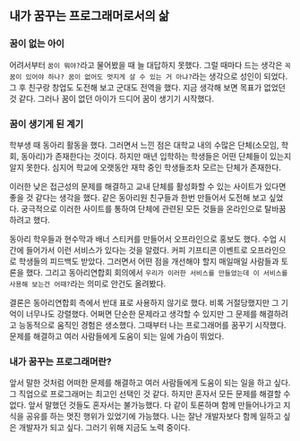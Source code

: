 ## 내가 꿈꾸는 프로그래머로서의 삶

### 꿈이 없는 아이
어려서부터 `꿈이 뭐야?`라고 물어봤을 때 늘 대답하지 못했다. 그럴 때마다 드는 생각은 `꼭 꿈이 있어야 하나? 꿈이 없어도 멋지게 살 수 있는 거 아냐?`라는 생각으로 성인이 되었다.
그 후 친구랑 창업도 도전해 보고 군대도 전역을 했다. 지금 생각해 보면 목표가 없었던 것 같다. 그러나 꿈이 없던 아이가 드디어 꿈이 생기기 시작했다.

### 꿈이 생기게 된 계기
학부생 때 동아리 활동을 했다. 그러면서 느낀 점은 대학교 내의 수많은 단체(소모임, 학회, 동아리)가 존재한다는 것이다.
하지만 매년 입학하는 학생들은 어떤 단체들이 있는지 알지 못한다. 심지어 학교에 오랫동안 재학 중인 학생들조차 모르는 단체가 존재한다.    

이러한 낮은 접근성의 문제를 해결하고 교내 단체를 활성화할 수 있는 사이트가 있다면 좋을 것 같다는 생각을 했다.
같은 동아리원 친구들과 한번 만들어서 도전해 보고 싶었다. 궁극적으로 이러한 사이트를 통하여 단체에 관련된 모든 것들을 온라인으로 탈바꿈하려고 했다.  

동아리 학우들과 현수막과 배너 스티커를 만들어서 오프라인으로 홍보도 했다. 수업 시간에 들어가서 이런 서비스가 있다는 것을 알렸다.
커피 기프티콘 이벤트로 오프라인으로 학생들의 피드백도 받았다. 그러면서 어떤 점을 개선해야 할지 매일매일 사람들과 토론을 했다. 
그리고 동아리연합회 회의에서 `우리가 이러한 서비스를 만들었는데 이 서비스를 사용해 보는건 어때?`라는 의미로 안건도 올려봤다.  

결론은 동아리연합회 측에서 반대 표로 사용하지 않기로 했다. 비록 거절당했지만 그 기억이 너무나도 강렬했다. 어쩌면 단순한 문제라고 생각할 수 있지만
그 문제를 해결하려고 능동적으로 움직인 경험은 생소했다. 그때부터 나는 프로그래머를 꿈꾸기 시작했다.
문제를 해결하고 여러 사람들에게 도움이 되는 일에 가슴이 뛰었다.

### 내가 꿈꾸는 프로그래머란?
앞서 말한 것처럼 어떠한 문제를 해결하고 여러 사람들에게 도움이 되는 일을 하고 싶다. 그 직업으로 프로그래머는 최고인 선택인 것 같다.
하지만 혼자서 모든 문제를 해결할 수 없다. 앞서 말했던 것들도 혼자서는 불가능했다. 다 같이 토론하며 함께 만들어나가고 지식을 공유를 하는
멋진 행위가 있었기에 가능했다.
나는 잘난 개발자보다 함께 일하고 싶은 개발자가 되고 싶다. 그러기 위해 지금도 노력 중이다.
